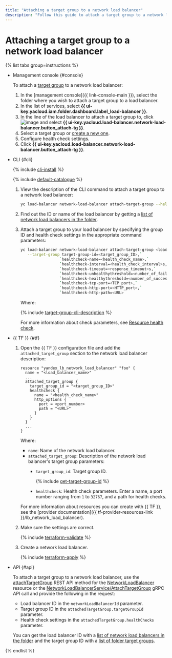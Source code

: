 ```yaml
---
title: "Attaching a target group to a network load balancer"
description: "Follow this guide to attach a target group to a network load balancer."
---
```


# Attaching a target group to a network load balancer

{% list tabs group=instructions %}

- Management console {#console}

   To attach a [target group](../concepts/target-resources.md) to a network load balancer:

   1. In the [management console]({{ link-console-main }}), select the folder where you wish to attach a target group to a load balancer.
   1. In the list of services, select **{{ ui-key.yacloud.iam.folder.dashboard.label_load-balancer }}**.
   1. In the line of the load balancer to attach a target group to, click ![image](../../_assets/console-icons/ellipsis.svg) and select **{{ ui-key.yacloud.load-balancer.network-load-balancer.button_attach-tg }}**.
   1. Select a target group or [create a new one](target-group-create.md).
   1. Configure health check settings.
   1. Click **{{ ui-key.yacloud.load-balancer.network-load-balancer.button_attach-tg }}**.

- CLI {#cli}

   {% include [cli-install](../../_includes/cli-install.md) %}

   {% include [default-catalogue](../../_includes/default-catalogue.md) %}

   1. View the description of the CLI command to attach a target group to a network load balancer:

      ```bash
      yc load-balancer network-load-balancer attach-target-group --help
      ```

   1. Find out the ID or name of the load balancer by getting a [list of network load balancers in the folder](load-balancer-list.md#list).

   1. Attach a target group to your load balancer by specifying the group ID and health check settings in the appropriate command parameters:

      ```bash
      yc load-balancer network-load-balancer attach-target-group <load_balancer_name_or_ID> \
         --target-group target-group-id=<target_group_ID>,`
                       `healthcheck-name=<health_check_name>,`
                       `healthcheck-interval=<health_check_interval>s,`
                       `healthcheck-timeout=<response_timeout>s,`
                       `healthcheck-unhealthythreshold=<number_of_failed_health_checks_for_Unhealthy_status>,`
                       `healthcheck-healthythreshold=<number_of_successful_health_checks_for_Healthy_status>,`
                       `healthcheck-tcp-port=<TCP_port>,`
                       `healthcheck-http-port=<HTTP_port>,`
                       `healthcheck-http-path=<URL>
      ```

      Where:

      {% include [target-group-cli-description](../../_includes/network-load-balancer/target-group-cli-description.md) %}

      For more information about check parameters, see [Resource health check](../concepts/health-check).

- {{ TF }} {#tf}

   1. Open the {{ TF }} configuration file and add the `attached_target_group` section to the network load balancer description:

      ```hcl
      resource "yandex_lb_network_load_balancer" "foo" {
        name = "<load_balancer_name>"
        ...
        attached_target_group {
          target_group_id = "<target_group_ID>"
          healthcheck {
            name = "<health_check_name>"
            http_options {
              port = <port_number>
              path = "<URL>"
            }
          }
        }
        ...
      }
      ```

      Where:

      * `name`: Name of the network load balancer.
      * `attached_target_group`: Description of the network load balancer's target group parameters:
         * `target_group_id`: Target group ID.

            {% include [get-target-group-id](../../_includes/network-load-balancer/get-target-group-id.md) %}

         * `healthcheck`: Health check parameters. Enter a name, a port number ranging from `1` to `32767`, and a path for health checks.

      For more information about resources you can create with {{ TF }}, see the [provider documentation]({{ tf-provider-resources-link }}/lb_network_load_balancer).

   1. Make sure the settings are correct.

      {% include [terraform-validate](../../_includes/mdb/terraform/validate.md) %}

   1. Create a network load balancer.

      {% include [terraform-apply](../../_includes/mdb/terraform/apply.md) %}

- API {#api}

   To attach a target group to a network load balancer, use the [attachTargetGroup](../api-ref/NetworkLoadBalancer/attachTargetGroup.md) REST API method for the [NetworkLoadBalancer](../api-ref/NetworkLoadBalancer/index.md) resource or the [NetworkLoadBalancerService/AttachTargetGroup](../api-ref/grpc/network_load_balancer_service.md#AttachTargetGroup) gRPC API call and provide the following in the request:

   * Load balancer ID in the `networkLoadBalancerId` parameter.
   * Target group ID in the `attachedTargetGroup.targetGroupId` parameter.
   * Health check settings in the `attachedTargetGroup.healthChecks` parameter.

   You can get the load balancer ID with a [list of network load balancers in the folder](load-balancer-list.md#list) and the target group ID with a [list of folder target groups](target-group-list.md#list).

{% endlist %}